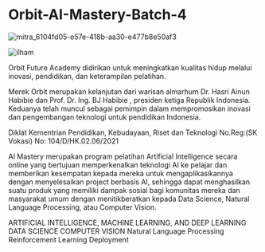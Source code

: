 # Orbit-AI-Mastery-Batch-4

![mitra_6104fd05-e57e-418b-aa30-e477b8e50af3](https://user-images.githubusercontent.com/85488433/227622733-9c9d2130-4f59-4274-8f2e-a16fb76d71de.png)

![ilham](https://user-images.githubusercontent.com/85488433/227623019-bcfc15e8-81ab-401e-9c6a-c37d4b832934.png)



Orbit Future Academy didirikan untuk meningkatkan kualitas hidup melalui inovasi, pendidikan, dan keterampilan pelatihan.

Merek Orbit merupakan kelanjutan dari warisan almarhum Dr. Hasri Ainun Habibie dan Prof. Dr. Ing. BJ Habibie , presiden ketiga Republik Indonesia. Keduanya telah muncul sebagai pemimpin dalam mempromosikan inovasi dan pengembangan teknologi untuk pendidikan Indonesia.

Diklat Kementrian Pendidikan, Kebudayaan, Riset dan Teknologi No.Reg:(SK Vokasi) No: 104/D/HK.02.06/2021

AI Mastery merupakan program pelatihan Artificial Intelligence secara online yang bertujuan memperkenalkan teknologi AI ke pelajar dan memberikan kesempatan kepada mereka untuk mengaplikasikannya dengan menyelesaikan project berbasis AI, sehingga dapat menghasilkan suatu produk yang memiliki dampak sosial bagi komunitas mereka dan masyarakat umum dengan menitikberatkan kepada Data Science, Natural Language Processing, atau Computer Vision.


ARTIFICIAL INTELLIGENCE, MACHINE LEARNING, AND DEEP LEARNING
DATA SCIENCE
COMPUTER VISION
Natural Language Processing
Reinforcement Learning
Deployment
